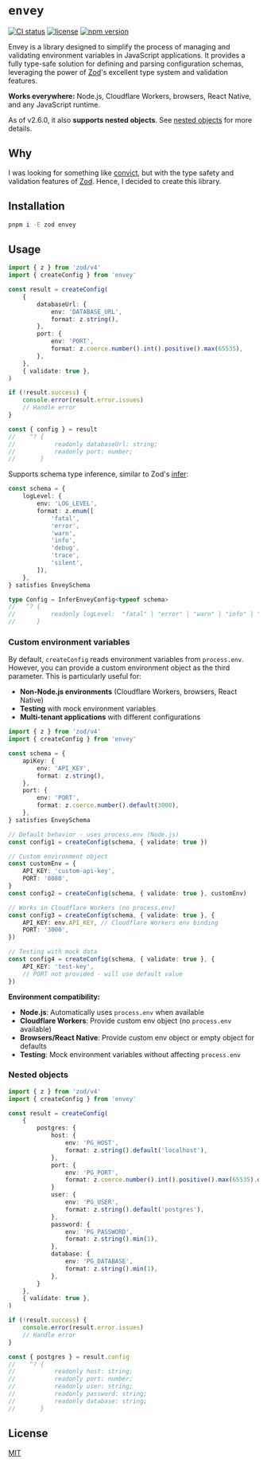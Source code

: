 # `envey`

[![CI status](https://github.com/samialdury/envey/actions/workflows/ci.yml/badge.svg)](https://github.com/samialdury/envey/actions/workflows/ci.yml)
[![license](https://img.shields.io/github/license/samialdury/envey)](LICENSE)
[![npm version](https://img.shields.io/npm/v/envey)](https://www.npmjs.com/package/envey)

Envey is a library designed to simplify the process of managing and validating environment variables in JavaScript applications. It provides a fully type-safe solution for defining and parsing configuration schemas, leveraging the power of [Zod](https://zod.dev/)'s excellent type system and validation features.

**Works everywhere:** Node.js, Cloudflare Workers, browsers, React Native, and any JavaScript runtime.

As of v2.6.0, it also **supports nested objects**. See [nested objects](#nested-objects) for more details.

## Why

I was looking for something like [convict](https://github.com/mozilla/node-convict), but with the type safety and validation features of [Zod](https://zod.dev/). Hence, I decided to create this library.

## Installation

```sh
pnpm i -E zod envey
```

## Usage

```ts
import { z } from 'zod/v4'
import { createConfig } from 'envey'

const result = createConfig(
    {
        databaseUrl: {
            env: 'DATABASE_URL',
            format: z.string(),
        },
        port: {
            env: 'PORT',
            format: z.coerce.number().int().positive().max(65535),
        },
    },
    { validate: true },
)

if (!result.success) {
    console.error(result.error.issues)
    // Handle error
}

const { config } = result
//    ^? {
//           readonly databaseUrl: string;
//           readonly port: number;
//       }
```

Supports schema type inference, similar to Zod's [infer](https://zod.dev/?id=type-inference):

```ts
const schema = {
    logLevel: {
        env: 'LOG_LEVEL',
        format: z.enum([
            'fatal',
            'error',
            'warn',
            'info',
            'debug',
            'trace',
            'silent',
        ]),
    },
} satisfies EnveySchema

type Config = InferEnveyConfig<typeof schema>
//   ^? {
//          readonly logLevel:  "fatal" | "error" | "warn" | "info" | "debug" | "trace" | "silent"
//      }
```

### Custom environment variables

By default, `createConfig` reads environment variables from `process.env`. However, you can provide a custom environment object as the third parameter. This is particularly useful for:

- **Non-Node.js environments** (Cloudflare Workers, browsers, React Native)
- **Testing** with mock environment variables
- **Multi-tenant applications** with different configurations

```ts
import { z } from 'zod/v4'
import { createConfig } from 'envey'

const schema = {
    apiKey: {
        env: 'API_KEY',
        format: z.string(),
    },
    port: {
        env: 'PORT',
        format: z.coerce.number().default(3000),
    },
} satisfies EnveySchema

// Default behavior - uses process.env (Node.js)
const config1 = createConfig(schema, { validate: true })

// Custom environment object
const customEnv = {
    API_KEY: 'custom-api-key',
    PORT: '8080',
}
const config2 = createConfig(schema, { validate: true }, customEnv)

// Works in Cloudflare Workers (no process.env)
const config3 = createConfig(schema, { validate: true }, {
    API_KEY: env.API_KEY, // Cloudflare Workers env binding
    PORT: '3000',
})

// Testing with mock data
const config4 = createConfig(schema, { validate: true }, {
    API_KEY: 'test-key',
    // PORT not provided - will use default value
})
```

**Environment compatibility:**

- **Node.js**: Automatically uses `process.env` when available
- **Cloudflare Workers**: Provide custom env object (no `process.env` available)
- **Browsers/React Native**: Provide custom env object or empty object for defaults
- **Testing**: Mock environment variables without affecting `process.env`

### Nested objects

```ts
import { z } from 'zod/v4'
import { createConfig } from 'envey'

const result = createConfig(
    {
        postgres: {
            host: {
                env: 'PG_HOST',
                format: z.string().default('localhost'),
            },
            port: {
                env: 'PG_PORT',
                format: z.coerce.number().int().positive().max(65535).default(5432),
            }
            user: {
                env: 'PG_USER',
                format: z.string().default('postgres'),
            },
            password: {
                env: 'PG_PASSWORD',
                format: z.string().min(1),
            },
            database: {
                env: 'PG_DATABASE',
                format: z.string().min(1),
            },
        }
    },
    { validate: true },
)

if (!result.success) {
    console.error(result.error.issues)
    // Handle error
}

const { postgres } = result.config
//    ^? {
//           readonly host: string;
//           readonly port: number;
//           readonly user: string;
//           readonly password: string;
//           readonly database: string;
//       }
```

## License

[MIT](LICENSE)
